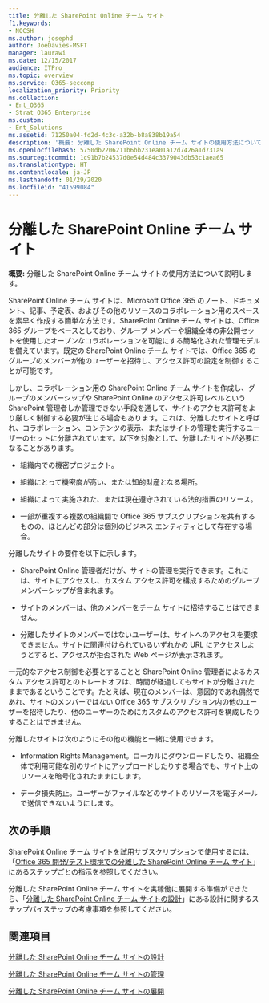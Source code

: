 ```yaml
---
title: 分離した SharePoint Online チーム サイト
f1.keywords:
- NOCSH
ms.author: josephd
author: JoeDavies-MSFT
manager: laurawi
ms.date: 12/15/2017
audience: ITPro
ms.topic: overview
ms.service: O365-seccomp
localization_priority: Priority
ms.collection:
- Ent_O365
- Strat_O365_Enterprise
ms.custom:
- Ent_Solutions
ms.assetid: 71250a04-fd2d-4c3c-a32b-b8a838b19a54
description: '概要: 分離した SharePoint Online チーム サイトの使用方法について説明します。'
ms.openlocfilehash: 5750db2206211b6bb231ea01a12d7426a1d731a9
ms.sourcegitcommit: 1c91b7b24537d0e54d484c3379043db53c1aea65
ms.translationtype: HT
ms.contentlocale: ja-JP
ms.lasthandoff: 01/29/2020
ms.locfileid: "41599084"
---
```

# <a name="isolated-sharepoint-online-team-sites"></a>分離した SharePoint Online チーム サイト

 **概要:** 分離した SharePoint Online チーム サイトの使用方法について説明します。
  
SharePoint Online チーム サイトは、Microsoft Office 365 のノート、ドキュメント、記事、予定表、およびその他のリソースのコラボレーション用のスペースを素早く作成する簡単な方法です。SharePoint Online チーム サイトは、Office 365 グループをベースとしており、グループ メンバーや組織全体の非公開セットを使用したオープンなコラボレーションを可能にする簡略化された管理モデルを備えています。既定の SharePoint Online チーム サイトでは、Office 365 のグループのメンバーが他のユーザーを招待し、アクセス許可の設定を制御することが可能です。
  
しかし、コラボレーション用の SharePoint Online チーム サイトを作成し、グループのメンバーシップや SharePoint Online のアクセス許可レベルという SharePoint 管理者しか管理できない手段を通して、サイトのアクセス許可をより厳しく制御する必要が生じる場合もあります。これは、分離したサイトと呼ばれ、コラボレーション、コンテンツの表示、またはサイトの管理を実行するユーザーのセットに分離されています。以下を対象として、分離したサイトが必要になることがあります。
  
- 組織内での機密プロジェクト。
    
- 組織にとって機密度が高い、または知的財産となる場所。
    
- 組織によって実施された、または現在遵守されている法的措置のリソース。
    
- 一部が重複する複数の組織間で Office 365 サブスクリプションを共有するものの、ほとんどの部分は個別のビジネス エンティティとして存在する場合。
    
分離したサイトの要件を以下に示します。
  
- SharePoint Online 管理者だけが、サイトの管理を実行できます。これには、サイトにアクセスし、カスタム アクセス許可を構成するためのグループ メンバーシップが含まれます。
    
- サイトのメンバーは、他のメンバーをチーム サイトに招待することはできません。
    
- 分離したサイトのメンバーではないユーザーは、サイトへのアクセスを要求できません。サイトに関連付けられているいずれかの URL にアクセスしようとすると、アクセスが拒否された Web ページが表示されます。
    
一元的なアクセス制御を必要とすることと SharePoint Online 管理者によるカスタム アクセス許可とのトレードオフは、時間が経過してもサイトが分離されたままであるということです。たとえば、現在のメンバーは、意図的であれ偶然であれ、サイトのメンバーではない Office 365 サブスクリプション内の他のユーザーを招待したり、他のユーザーのためにカスタムのアクセス許可を構成したりすることはできません。
  
分離したサイトは次のようにその他の機能と一緒に使用できます。
  
- Information Rights Management。ローカルにダウンロードしたり、組織全体で利用可能な別のサイトにアップロードしたりする場合でも、サイト上のリソースを暗号化されたままにします。
    
- データ損失防止。ユーザーがファイルなどのサイトのリソースを電子メールで送信できないようにします。
    
## <a name="next-steps"></a>次の手順

SharePoint Online チーム サイトを試用サブスクリプションで使用するには、「[Office 365 開発/テスト環境での分離した SharePoint Online チーム サイト](isolated-sharepoint-online-team-site-dev-test-environment.md)」にあるステップごとの指示を参照してください。
  
分離した SharePoint Online チーム サイトを実稼働に展開する準備ができたら、「[分離した SharePoint Online チーム サイトの設計](design-an-isolated-sharepoint-online-team-site.md)」にある設計に関するステップバイステップの考慮事項を参照してください。
  
## <a name="see-also"></a>関連項目

[分離した SharePoint Online チーム サイトの設計](design-an-isolated-sharepoint-online-team-site.md)
  
[分離した SharePoint Online チーム サイトの管理](manage-an-isolated-sharepoint-online-team-site.md)

[分離した SharePoint Online チーム サイトの展開](deploy-an-isolated-sharepoint-online-team-site.md)


